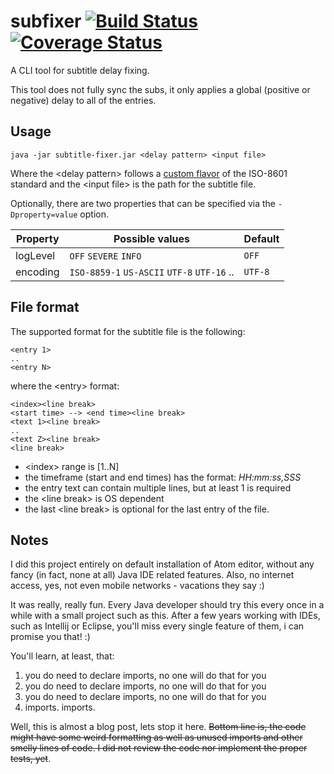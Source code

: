 # subfixer [![Build Status](https://jenkins-davidafsilva.rhcloud.com/job/subfixer/badge/icon)](https://jenkins-davidafsilva.rhcloud.com/job/subfixer/)[![Coverage Status](https://coveralls.io/repos/davidafsilva/subfixer/badge.svg?branch=master&service=github)](https://coveralls.io/github/davidafsilva/subfixer?branch=master)
A CLI tool for subtitle delay fixing.

This tool does not fully sync the subs, it only applies a global (positive or negative) delay to all of the entries.

## Usage
```
java -jar subtitle-fixer.jar <delay pattern> <input file>
```
Where the &lt;delay pattern&gt; follows a [custom flavor](https://docs.oracle.com/javase/8/docs/api/java/time/Duration.html#parse-java.lang.CharSequence-) of the ISO-8601 standard and the &lt;input file&gt; is the path for the subtitle file.

Optionally, there are two properties that can be specified via the `-Dproperty=value` option.

| Property | Possible values                             | Default |
|----------|---------------------------------------------|---------|
| logLevel | `OFF` `SEVERE` `INFO`                       | `OFF`   |
| encoding | `ISO-8859-1` `US-ASCII` `UTF-8` `UTF-16` .. | `UTF-8` |

## File format
The supported format for the subtitle file is the following:
```
<entry 1>
..
<entry N>
```
where the &lt;entry&gt; format:
```
<index><line break>
<start time> --> <end time><line break>
<text 1><line break>
..
<text Z><line break>
<line break>
```
- &lt;index&gt; range is [1..N]
- the timeframe (start and end times) has the format: *HH:mm:ss,SSS*
- the entry text can contain multiple lines, but at least 1 is required
- the &lt;line break&gt; is OS dependent
- the last &lt;line break&gt; is optional for the last entry of the file.

## Notes
I did this project entirely on default installation of Atom editor, without any fancy (in fact, none at all) Java IDE related features. Also, no internet access, yes, not even mobile networks - vacations they say :)

It was really, really fun. Every Java developer should try this every once in a while with a small project such as this. After a few years working with IDEs, such as Intellij or Eclipse, you'll miss every single feature of them, i can promise you that! :)

You'll learn, at least, that:

1. you do need to declare imports, no one will do that for you
2. you do need to declare imports, no one will do that for you
3. you do need to declare imports, no one will do that for you
4. imports. imports.

Well, this is almost a blog post, lets stop it here. ~~Bottom line is, the code might have some weird formatting as well as unused imports and other smelly lines of code. I did not review the code nor implement the proper tests, yet~~.
